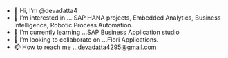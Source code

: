 - 👋 Hi, I’m @devadatta4
- 👀 I’m interested in ... SAP HANA projects, Embedded Analytics, Business Intelligence, Robotic Process Automation.
- 🌱 I’m currently learning ...SAP Business Application studio 
- 💞️ I’m looking to collaborate on ...Fiori Applications.
- 📫 How to reach me ...devadatta4295@gmail.com

<!---
devadatta4/devadatta4 is a ✨ special ✨ repository because its `README.md` (this file) appears on your GitHub profile.
You can click the Preview link to take a look at your changes.
--->
